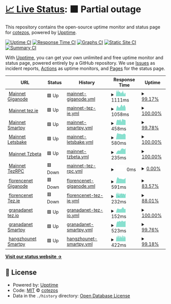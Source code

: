# [📈 Live Status](https://cotezos.github.io/teznodes): <!--live status--> **🟧 Partial outage**

This repository contains the open-source uptime monitor and status page for [cotezos](https://cotezos.github.io/teznodes), powered by [Upptime](https://github.com/upptime/upptime).

[![Uptime CI](https://github.com/cotezos/teznodes/workflows/Uptime%20CI/badge.svg)](https://github.com/cotezos/teznodes/actions?query=workflow%3A%22Uptime+CI%22)
[![Response Time CI](https://github.com/cotezos/teznodes/workflows/Response%20Time%20CI/badge.svg)](https://github.com/cotezos/teznodes/actions?query=workflow%3A%22Response+Time+CI%22)
[![Graphs CI](https://github.com/cotezos/teznodes/workflows/Graphs%20CI/badge.svg)](https://github.com/cotezos/teznodes/actions?query=workflow%3A%22Graphs+CI%22)
[![Static Site CI](https://github.com/cotezos/teznodes/workflows/Static%20Site%20CI/badge.svg)](https://github.com/cotezos/teznodes/actions?query=workflow%3A%22Static+Site+CI%22)
[![Summary CI](https://github.com/cotezos/teznodes/workflows/Summary%20CI/badge.svg)](https://github.com/cotezos/teznodes/actions?query=workflow%3A%22Summary+CI%22)

With [Upptime](https://upptime.js.org), you can get your own unlimited and free uptime monitor and status page, powered entirely by a GitHub repository. We use [Issues](https://github.com/cotezos/teznodes/issues) as incident reports, [Actions](https://github.com/cotezos/teznodes/actions) as uptime monitors, and [Pages](https://cotezos.github.io/teznodes) for the status page.

<!--start: status pages-->
<!-- This summary is generated by Upptime (https://github.com/upptime/upptime) -->
<!-- Do not edit this manually, your changes will be overwritten -->
<!-- prettier-ignore -->
| URL | Status | History | Response Time | Uptime |
| --- | ------ | ------- | ------------- | ------ |
| <img alt="" src="https://favicons.githubusercontent.com/mainnet-tezos.giganode.io" height="13"> [Mainnet Giganode](https://mainnet-tezos.giganode.io/chains/main/blocks/head) | 🟩 Up | [mainnet-giganode.yml](https://github.com/cotezos/teznodes/commits/HEAD/history/mainnet-giganode.yml) | <details><summary><img alt="Response time graph" src="./graphs/mainnet-giganode/response-time-week.png" height="20"> 1111ms</summary><br><a href="https://cotezos.github.io/teznodes/history/mainnet-giganode"><img alt="Response time 1253" src="https://img.shields.io/endpoint?url=https%3A%2F%2Fraw.githubusercontent.com%2Fcotezos%2Fteznodes%2FHEAD%2Fapi%2Fmainnet-giganode%2Fresponse-time.json"></a><br><a href="https://cotezos.github.io/teznodes/history/mainnet-giganode"><img alt="24-hour response time 949" src="https://img.shields.io/endpoint?url=https%3A%2F%2Fraw.githubusercontent.com%2Fcotezos%2Fteznodes%2FHEAD%2Fapi%2Fmainnet-giganode%2Fresponse-time-day.json"></a><br><a href="https://cotezos.github.io/teznodes/history/mainnet-giganode"><img alt="7-day response time 1111" src="https://img.shields.io/endpoint?url=https%3A%2F%2Fraw.githubusercontent.com%2Fcotezos%2Fteznodes%2FHEAD%2Fapi%2Fmainnet-giganode%2Fresponse-time-week.json"></a><br><a href="https://cotezos.github.io/teznodes/history/mainnet-giganode"><img alt="30-day response time 1196" src="https://img.shields.io/endpoint?url=https%3A%2F%2Fraw.githubusercontent.com%2Fcotezos%2Fteznodes%2FHEAD%2Fapi%2Fmainnet-giganode%2Fresponse-time-month.json"></a><br><a href="https://cotezos.github.io/teznodes/history/mainnet-giganode"><img alt="1-year response time 1253" src="https://img.shields.io/endpoint?url=https%3A%2F%2Fraw.githubusercontent.com%2Fcotezos%2Fteznodes%2FHEAD%2Fapi%2Fmainnet-giganode%2Fresponse-time-year.json"></a></details> | <details><summary><a href="https://cotezos.github.io/teznodes/history/mainnet-giganode">99.17%</a></summary><a href="https://cotezos.github.io/teznodes/history/mainnet-giganode"><img alt="All-time uptime 99.86%" src="https://img.shields.io/endpoint?url=https%3A%2F%2Fraw.githubusercontent.com%2Fcotezos%2Fteznodes%2FHEAD%2Fapi%2Fmainnet-giganode%2Fuptime.json"></a><br><a href="https://cotezos.github.io/teznodes/history/mainnet-giganode"><img alt="24-hour uptime 100.00%" src="https://img.shields.io/endpoint?url=https%3A%2F%2Fraw.githubusercontent.com%2Fcotezos%2Fteznodes%2FHEAD%2Fapi%2Fmainnet-giganode%2Fuptime-day.json"></a><br><a href="https://cotezos.github.io/teznodes/history/mainnet-giganode"><img alt="7-day uptime 99.17%" src="https://img.shields.io/endpoint?url=https%3A%2F%2Fraw.githubusercontent.com%2Fcotezos%2Fteznodes%2FHEAD%2Fapi%2Fmainnet-giganode%2Fuptime-week.json"></a><br><a href="https://cotezos.github.io/teznodes/history/mainnet-giganode"><img alt="30-day uptime 99.81%" src="https://img.shields.io/endpoint?url=https%3A%2F%2Fraw.githubusercontent.com%2Fcotezos%2Fteznodes%2FHEAD%2Fapi%2Fmainnet-giganode%2Fuptime-month.json"></a><br><a href="https://cotezos.github.io/teznodes/history/mainnet-giganode"><img alt="1-year uptime 99.86%" src="https://img.shields.io/endpoint?url=https%3A%2F%2Fraw.githubusercontent.com%2Fcotezos%2Fteznodes%2FHEAD%2Fapi%2Fmainnet-giganode%2Fuptime-year.json"></a></details>
| <img alt="" src="https://favicons.githubusercontent.com/api.tez.ie" height="13"> [Mainnet tez.ie](https://api.tez.ie/rpc/mainnet/chains/main/blocks/head) | 🟩 Up | [mainnet-tez-ie.yml](https://github.com/cotezos/teznodes/commits/HEAD/history/mainnet-tez-ie.yml) | <details><summary><img alt="Response time graph" src="./graphs/mainnet-tez-ie/response-time-week.png" height="20"> 1058ms</summary><br><a href="https://cotezos.github.io/teznodes/history/mainnet-tez-ie"><img alt="Response time 1588" src="https://img.shields.io/endpoint?url=https%3A%2F%2Fraw.githubusercontent.com%2Fcotezos%2Fteznodes%2FHEAD%2Fapi%2Fmainnet-tez-ie%2Fresponse-time.json"></a><br><a href="https://cotezos.github.io/teznodes/history/mainnet-tez-ie"><img alt="24-hour response time 738" src="https://img.shields.io/endpoint?url=https%3A%2F%2Fraw.githubusercontent.com%2Fcotezos%2Fteznodes%2FHEAD%2Fapi%2Fmainnet-tez-ie%2Fresponse-time-day.json"></a><br><a href="https://cotezos.github.io/teznodes/history/mainnet-tez-ie"><img alt="7-day response time 1058" src="https://img.shields.io/endpoint?url=https%3A%2F%2Fraw.githubusercontent.com%2Fcotezos%2Fteznodes%2FHEAD%2Fapi%2Fmainnet-tez-ie%2Fresponse-time-week.json"></a><br><a href="https://cotezos.github.io/teznodes/history/mainnet-tez-ie"><img alt="30-day response time 1768" src="https://img.shields.io/endpoint?url=https%3A%2F%2Fraw.githubusercontent.com%2Fcotezos%2Fteznodes%2FHEAD%2Fapi%2Fmainnet-tez-ie%2Fresponse-time-month.json"></a><br><a href="https://cotezos.github.io/teznodes/history/mainnet-tez-ie"><img alt="1-year response time 1588" src="https://img.shields.io/endpoint?url=https%3A%2F%2Fraw.githubusercontent.com%2Fcotezos%2Fteznodes%2FHEAD%2Fapi%2Fmainnet-tez-ie%2Fresponse-time-year.json"></a></details> | <details><summary><a href="https://cotezos.github.io/teznodes/history/mainnet-tez-ie">100.00%</a></summary><a href="https://cotezos.github.io/teznodes/history/mainnet-tez-ie"><img alt="All-time uptime 98.80%" src="https://img.shields.io/endpoint?url=https%3A%2F%2Fraw.githubusercontent.com%2Fcotezos%2Fteznodes%2FHEAD%2Fapi%2Fmainnet-tez-ie%2Fuptime.json"></a><br><a href="https://cotezos.github.io/teznodes/history/mainnet-tez-ie"><img alt="24-hour uptime 100.00%" src="https://img.shields.io/endpoint?url=https%3A%2F%2Fraw.githubusercontent.com%2Fcotezos%2Fteznodes%2FHEAD%2Fapi%2Fmainnet-tez-ie%2Fuptime-day.json"></a><br><a href="https://cotezos.github.io/teznodes/history/mainnet-tez-ie"><img alt="7-day uptime 100.00%" src="https://img.shields.io/endpoint?url=https%3A%2F%2Fraw.githubusercontent.com%2Fcotezos%2Fteznodes%2FHEAD%2Fapi%2Fmainnet-tez-ie%2Fuptime-week.json"></a><br><a href="https://cotezos.github.io/teznodes/history/mainnet-tez-ie"><img alt="30-day uptime 98.52%" src="https://img.shields.io/endpoint?url=https%3A%2F%2Fraw.githubusercontent.com%2Fcotezos%2Fteznodes%2FHEAD%2Fapi%2Fmainnet-tez-ie%2Fuptime-month.json"></a><br><a href="https://cotezos.github.io/teznodes/history/mainnet-tez-ie"><img alt="1-year uptime 98.80%" src="https://img.shields.io/endpoint?url=https%3A%2F%2Fraw.githubusercontent.com%2Fcotezos%2Fteznodes%2FHEAD%2Fapi%2Fmainnet-tez-ie%2Fuptime-year.json"></a></details>
| <img alt="" src="https://favicons.githubusercontent.com/mainnet.smartpy.io" height="13"> [Mainnet Smartpy](https://mainnet.smartpy.io/chains/main/blocks/head/header) | 🟩 Up | [mainnet-smartpy.yml](https://github.com/cotezos/teznodes/commits/HEAD/history/mainnet-smartpy.yml) | <details><summary><img alt="Response time graph" src="./graphs/mainnet-smartpy/response-time-week.png" height="20"> 458ms</summary><br><a href="https://cotezos.github.io/teznodes/history/mainnet-smartpy"><img alt="Response time 676" src="https://img.shields.io/endpoint?url=https%3A%2F%2Fraw.githubusercontent.com%2Fcotezos%2Fteznodes%2FHEAD%2Fapi%2Fmainnet-smartpy%2Fresponse-time.json"></a><br><a href="https://cotezos.github.io/teznodes/history/mainnet-smartpy"><img alt="24-hour response time 458" src="https://img.shields.io/endpoint?url=https%3A%2F%2Fraw.githubusercontent.com%2Fcotezos%2Fteznodes%2FHEAD%2Fapi%2Fmainnet-smartpy%2Fresponse-time-day.json"></a><br><a href="https://cotezos.github.io/teznodes/history/mainnet-smartpy"><img alt="7-day response time 458" src="https://img.shields.io/endpoint?url=https%3A%2F%2Fraw.githubusercontent.com%2Fcotezos%2Fteznodes%2FHEAD%2Fapi%2Fmainnet-smartpy%2Fresponse-time-week.json"></a><br><a href="https://cotezos.github.io/teznodes/history/mainnet-smartpy"><img alt="30-day response time 551" src="https://img.shields.io/endpoint?url=https%3A%2F%2Fraw.githubusercontent.com%2Fcotezos%2Fteznodes%2FHEAD%2Fapi%2Fmainnet-smartpy%2Fresponse-time-month.json"></a><br><a href="https://cotezos.github.io/teznodes/history/mainnet-smartpy"><img alt="1-year response time 676" src="https://img.shields.io/endpoint?url=https%3A%2F%2Fraw.githubusercontent.com%2Fcotezos%2Fteznodes%2FHEAD%2Fapi%2Fmainnet-smartpy%2Fresponse-time-year.json"></a></details> | <details><summary><a href="https://cotezos.github.io/teznodes/history/mainnet-smartpy">99.78%</a></summary><a href="https://cotezos.github.io/teznodes/history/mainnet-smartpy"><img alt="All-time uptime 99.70%" src="https://img.shields.io/endpoint?url=https%3A%2F%2Fraw.githubusercontent.com%2Fcotezos%2Fteznodes%2FHEAD%2Fapi%2Fmainnet-smartpy%2Fuptime.json"></a><br><a href="https://cotezos.github.io/teznodes/history/mainnet-smartpy"><img alt="24-hour uptime 98.99%" src="https://img.shields.io/endpoint?url=https%3A%2F%2Fraw.githubusercontent.com%2Fcotezos%2Fteznodes%2FHEAD%2Fapi%2Fmainnet-smartpy%2Fuptime-day.json"></a><br><a href="https://cotezos.github.io/teznodes/history/mainnet-smartpy"><img alt="7-day uptime 99.78%" src="https://img.shields.io/endpoint?url=https%3A%2F%2Fraw.githubusercontent.com%2Fcotezos%2Fteznodes%2FHEAD%2Fapi%2Fmainnet-smartpy%2Fuptime-week.json"></a><br><a href="https://cotezos.github.io/teznodes/history/mainnet-smartpy"><img alt="30-day uptime 99.93%" src="https://img.shields.io/endpoint?url=https%3A%2F%2Fraw.githubusercontent.com%2Fcotezos%2Fteznodes%2FHEAD%2Fapi%2Fmainnet-smartpy%2Fuptime-month.json"></a><br><a href="https://cotezos.github.io/teznodes/history/mainnet-smartpy"><img alt="1-year uptime 99.70%" src="https://img.shields.io/endpoint?url=https%3A%2F%2Fraw.githubusercontent.com%2Fcotezos%2Fteznodes%2FHEAD%2Fapi%2Fmainnet-smartpy%2Fuptime-year.json"></a></details>
| <img alt="" src="https://favicons.githubusercontent.com/teznode.letzbake.com" height="13"> [Mainnet Letsbake](https://teznode.letzbake.com/chains/main/blocks/head/header) | 🟩 Up | [mainnet-letsbake.yml](https://github.com/cotezos/teznodes/commits/HEAD/history/mainnet-letsbake.yml) | <details><summary><img alt="Response time graph" src="./graphs/mainnet-letsbake/response-time-week.png" height="20"> 580ms</summary><br><a href="https://cotezos.github.io/teznodes/history/mainnet-letsbake"><img alt="Response time 1367" src="https://img.shields.io/endpoint?url=https%3A%2F%2Fraw.githubusercontent.com%2Fcotezos%2Fteznodes%2FHEAD%2Fapi%2Fmainnet-letsbake%2Fresponse-time.json"></a><br><a href="https://cotezos.github.io/teznodes/history/mainnet-letsbake"><img alt="24-hour response time 506" src="https://img.shields.io/endpoint?url=https%3A%2F%2Fraw.githubusercontent.com%2Fcotezos%2Fteznodes%2FHEAD%2Fapi%2Fmainnet-letsbake%2Fresponse-time-day.json"></a><br><a href="https://cotezos.github.io/teznodes/history/mainnet-letsbake"><img alt="7-day response time 580" src="https://img.shields.io/endpoint?url=https%3A%2F%2Fraw.githubusercontent.com%2Fcotezos%2Fteznodes%2FHEAD%2Fapi%2Fmainnet-letsbake%2Fresponse-time-week.json"></a><br><a href="https://cotezos.github.io/teznodes/history/mainnet-letsbake"><img alt="30-day response time 909" src="https://img.shields.io/endpoint?url=https%3A%2F%2Fraw.githubusercontent.com%2Fcotezos%2Fteznodes%2FHEAD%2Fapi%2Fmainnet-letsbake%2Fresponse-time-month.json"></a><br><a href="https://cotezos.github.io/teznodes/history/mainnet-letsbake"><img alt="1-year response time 1367" src="https://img.shields.io/endpoint?url=https%3A%2F%2Fraw.githubusercontent.com%2Fcotezos%2Fteznodes%2FHEAD%2Fapi%2Fmainnet-letsbake%2Fresponse-time-year.json"></a></details> | <details><summary><a href="https://cotezos.github.io/teznodes/history/mainnet-letsbake">100.00%</a></summary><a href="https://cotezos.github.io/teznodes/history/mainnet-letsbake"><img alt="All-time uptime 99.90%" src="https://img.shields.io/endpoint?url=https%3A%2F%2Fraw.githubusercontent.com%2Fcotezos%2Fteznodes%2FHEAD%2Fapi%2Fmainnet-letsbake%2Fuptime.json"></a><br><a href="https://cotezos.github.io/teznodes/history/mainnet-letsbake"><img alt="24-hour uptime 100.00%" src="https://img.shields.io/endpoint?url=https%3A%2F%2Fraw.githubusercontent.com%2Fcotezos%2Fteznodes%2FHEAD%2Fapi%2Fmainnet-letsbake%2Fuptime-day.json"></a><br><a href="https://cotezos.github.io/teznodes/history/mainnet-letsbake"><img alt="7-day uptime 100.00%" src="https://img.shields.io/endpoint?url=https%3A%2F%2Fraw.githubusercontent.com%2Fcotezos%2Fteznodes%2FHEAD%2Fapi%2Fmainnet-letsbake%2Fuptime-week.json"></a><br><a href="https://cotezos.github.io/teznodes/history/mainnet-letsbake"><img alt="30-day uptime 99.96%" src="https://img.shields.io/endpoint?url=https%3A%2F%2Fraw.githubusercontent.com%2Fcotezos%2Fteznodes%2FHEAD%2Fapi%2Fmainnet-letsbake%2Fuptime-month.json"></a><br><a href="https://cotezos.github.io/teznodes/history/mainnet-letsbake"><img alt="1-year uptime 99.90%" src="https://img.shields.io/endpoint?url=https%3A%2F%2Fraw.githubusercontent.com%2Fcotezos%2Fteznodes%2FHEAD%2Fapi%2Fmainnet-letsbake%2Fuptime-year.json"></a></details>
| <img alt="" src="https://favicons.githubusercontent.com/rpc.tzbeta.net" height="13"> [Mainnet Tzbeta](https://rpc.tzbeta.net/chains/main/blocks/head/header) | 🟩 Up | [mainnet-tzbeta.yml](https://github.com/cotezos/teznodes/commits/HEAD/history/mainnet-tzbeta.yml) | <details><summary><img alt="Response time graph" src="./graphs/mainnet-tzbeta/response-time-week.png" height="20"> 235ms</summary><br><a href="https://cotezos.github.io/teznodes/history/mainnet-tzbeta"><img alt="Response time 715" src="https://img.shields.io/endpoint?url=https%3A%2F%2Fraw.githubusercontent.com%2Fcotezos%2Fteznodes%2FHEAD%2Fapi%2Fmainnet-tzbeta%2Fresponse-time.json"></a><br><a href="https://cotezos.github.io/teznodes/history/mainnet-tzbeta"><img alt="24-hour response time 301" src="https://img.shields.io/endpoint?url=https%3A%2F%2Fraw.githubusercontent.com%2Fcotezos%2Fteznodes%2FHEAD%2Fapi%2Fmainnet-tzbeta%2Fresponse-time-day.json"></a><br><a href="https://cotezos.github.io/teznodes/history/mainnet-tzbeta"><img alt="7-day response time 235" src="https://img.shields.io/endpoint?url=https%3A%2F%2Fraw.githubusercontent.com%2Fcotezos%2Fteznodes%2FHEAD%2Fapi%2Fmainnet-tzbeta%2Fresponse-time-week.json"></a><br><a href="https://cotezos.github.io/teznodes/history/mainnet-tzbeta"><img alt="30-day response time 735" src="https://img.shields.io/endpoint?url=https%3A%2F%2Fraw.githubusercontent.com%2Fcotezos%2Fteznodes%2FHEAD%2Fapi%2Fmainnet-tzbeta%2Fresponse-time-month.json"></a><br><a href="https://cotezos.github.io/teznodes/history/mainnet-tzbeta"><img alt="1-year response time 715" src="https://img.shields.io/endpoint?url=https%3A%2F%2Fraw.githubusercontent.com%2Fcotezos%2Fteznodes%2FHEAD%2Fapi%2Fmainnet-tzbeta%2Fresponse-time-year.json"></a></details> | <details><summary><a href="https://cotezos.github.io/teznodes/history/mainnet-tzbeta">100.00%</a></summary><a href="https://cotezos.github.io/teznodes/history/mainnet-tzbeta"><img alt="All-time uptime 100.00%" src="https://img.shields.io/endpoint?url=https%3A%2F%2Fraw.githubusercontent.com%2Fcotezos%2Fteznodes%2FHEAD%2Fapi%2Fmainnet-tzbeta%2Fuptime.json"></a><br><a href="https://cotezos.github.io/teznodes/history/mainnet-tzbeta"><img alt="24-hour uptime 100.00%" src="https://img.shields.io/endpoint?url=https%3A%2F%2Fraw.githubusercontent.com%2Fcotezos%2Fteznodes%2FHEAD%2Fapi%2Fmainnet-tzbeta%2Fuptime-day.json"></a><br><a href="https://cotezos.github.io/teznodes/history/mainnet-tzbeta"><img alt="7-day uptime 100.00%" src="https://img.shields.io/endpoint?url=https%3A%2F%2Fraw.githubusercontent.com%2Fcotezos%2Fteznodes%2FHEAD%2Fapi%2Fmainnet-tzbeta%2Fuptime-week.json"></a><br><a href="https://cotezos.github.io/teznodes/history/mainnet-tzbeta"><img alt="30-day uptime 100.00%" src="https://img.shields.io/endpoint?url=https%3A%2F%2Fraw.githubusercontent.com%2Fcotezos%2Fteznodes%2FHEAD%2Fapi%2Fmainnet-tzbeta%2Fuptime-month.json"></a><br><a href="https://cotezos.github.io/teznodes/history/mainnet-tzbeta"><img alt="1-year uptime 100.00%" src="https://img.shields.io/endpoint?url=https%3A%2F%2Fraw.githubusercontent.com%2Fcotezos%2Fteznodes%2FHEAD%2Fapi%2Fmainnet-tzbeta%2Fuptime-year.json"></a></details>
| <img alt="" src="https://favicons.githubusercontent.com/mainnet.tezrpc.me" height="13"> [Mainnet TezRPC](https://mainnet.tezrpc.me/chains/main/blocks/head/header) | 🟥 Down | [mainnet-tez-rpc.yml](https://github.com/cotezos/teznodes/commits/HEAD/history/mainnet-tez-rpc.yml) | <details><summary><img alt="Response time graph" src="./graphs/mainnet-tez-rpc/response-time-week.png" height="20"> 0ms</summary><br><a href="https://cotezos.github.io/teznodes/history/mainnet-tez-rpc"><img alt="Response time 662" src="https://img.shields.io/endpoint?url=https%3A%2F%2Fraw.githubusercontent.com%2Fcotezos%2Fteznodes%2FHEAD%2Fapi%2Fmainnet-tez-rpc%2Fresponse-time.json"></a><br><a href="https://cotezos.github.io/teznodes/history/mainnet-tez-rpc"><img alt="24-hour response time 0" src="https://img.shields.io/endpoint?url=https%3A%2F%2Fraw.githubusercontent.com%2Fcotezos%2Fteznodes%2FHEAD%2Fapi%2Fmainnet-tez-rpc%2Fresponse-time-day.json"></a><br><a href="https://cotezos.github.io/teznodes/history/mainnet-tez-rpc"><img alt="7-day response time 0" src="https://img.shields.io/endpoint?url=https%3A%2F%2Fraw.githubusercontent.com%2Fcotezos%2Fteznodes%2FHEAD%2Fapi%2Fmainnet-tez-rpc%2Fresponse-time-week.json"></a><br><a href="https://cotezos.github.io/teznodes/history/mainnet-tez-rpc"><img alt="30-day response time 702" src="https://img.shields.io/endpoint?url=https%3A%2F%2Fraw.githubusercontent.com%2Fcotezos%2Fteznodes%2FHEAD%2Fapi%2Fmainnet-tez-rpc%2Fresponse-time-month.json"></a><br><a href="https://cotezos.github.io/teznodes/history/mainnet-tez-rpc"><img alt="1-year response time 662" src="https://img.shields.io/endpoint?url=https%3A%2F%2Fraw.githubusercontent.com%2Fcotezos%2Fteznodes%2FHEAD%2Fapi%2Fmainnet-tez-rpc%2Fresponse-time-year.json"></a></details> | <details><summary><a href="https://cotezos.github.io/teznodes/history/mainnet-tez-rpc">0.00%</a></summary><a href="https://cotezos.github.io/teznodes/history/mainnet-tez-rpc"><img alt="All-time uptime 65.10%" src="https://img.shields.io/endpoint?url=https%3A%2F%2Fraw.githubusercontent.com%2Fcotezos%2Fteznodes%2FHEAD%2Fapi%2Fmainnet-tez-rpc%2Fuptime.json"></a><br><a href="https://cotezos.github.io/teznodes/history/mainnet-tez-rpc"><img alt="24-hour uptime 0.00%" src="https://img.shields.io/endpoint?url=https%3A%2F%2Fraw.githubusercontent.com%2Fcotezos%2Fteznodes%2FHEAD%2Fapi%2Fmainnet-tez-rpc%2Fuptime-day.json"></a><br><a href="https://cotezos.github.io/teznodes/history/mainnet-tez-rpc"><img alt="7-day uptime 0.00%" src="https://img.shields.io/endpoint?url=https%3A%2F%2Fraw.githubusercontent.com%2Fcotezos%2Fteznodes%2FHEAD%2Fapi%2Fmainnet-tez-rpc%2Fuptime-week.json"></a><br><a href="https://cotezos.github.io/teznodes/history/mainnet-tez-rpc"><img alt="30-day uptime 51.89%" src="https://img.shields.io/endpoint?url=https%3A%2F%2Fraw.githubusercontent.com%2Fcotezos%2Fteznodes%2FHEAD%2Fapi%2Fmainnet-tez-rpc%2Fuptime-month.json"></a><br><a href="https://cotezos.github.io/teznodes/history/mainnet-tez-rpc"><img alt="1-year uptime 65.10%" src="https://img.shields.io/endpoint?url=https%3A%2F%2Fraw.githubusercontent.com%2Fcotezos%2Fteznodes%2FHEAD%2Fapi%2Fmainnet-tez-rpc%2Fuptime-year.json"></a></details>
| <img alt="" src="https://favicons.githubusercontent.com/florence-tezos.giganode.io" height="13"> [florencenet Giganode](https://florence-tezos.giganode.io/chains/main/blocks/head/header) | 🟥 Down | [florencenet-giganode.yml](https://github.com/cotezos/teznodes/commits/HEAD/history/florencenet-giganode.yml) | <details><summary><img alt="Response time graph" src="./graphs/florencenet-giganode/response-time-week.png" height="20"> 591ms</summary><br><a href="https://cotezos.github.io/teznodes/history/florencenet-giganode"><img alt="Response time 627" src="https://img.shields.io/endpoint?url=https%3A%2F%2Fraw.githubusercontent.com%2Fcotezos%2Fteznodes%2FHEAD%2Fapi%2Fflorencenet-giganode%2Fresponse-time.json"></a><br><a href="https://cotezos.github.io/teznodes/history/florencenet-giganode"><img alt="24-hour response time 0" src="https://img.shields.io/endpoint?url=https%3A%2F%2Fraw.githubusercontent.com%2Fcotezos%2Fteznodes%2FHEAD%2Fapi%2Fflorencenet-giganode%2Fresponse-time-day.json"></a><br><a href="https://cotezos.github.io/teznodes/history/florencenet-giganode"><img alt="7-day response time 591" src="https://img.shields.io/endpoint?url=https%3A%2F%2Fraw.githubusercontent.com%2Fcotezos%2Fteznodes%2FHEAD%2Fapi%2Fflorencenet-giganode%2Fresponse-time-week.json"></a><br><a href="https://cotezos.github.io/teznodes/history/florencenet-giganode"><img alt="30-day response time 589" src="https://img.shields.io/endpoint?url=https%3A%2F%2Fraw.githubusercontent.com%2Fcotezos%2Fteznodes%2FHEAD%2Fapi%2Fflorencenet-giganode%2Fresponse-time-month.json"></a><br><a href="https://cotezos.github.io/teznodes/history/florencenet-giganode"><img alt="1-year response time 627" src="https://img.shields.io/endpoint?url=https%3A%2F%2Fraw.githubusercontent.com%2Fcotezos%2Fteznodes%2FHEAD%2Fapi%2Fflorencenet-giganode%2Fresponse-time-year.json"></a></details> | <details><summary><a href="https://cotezos.github.io/teznodes/history/florencenet-giganode">83.57%</a></summary><a href="https://cotezos.github.io/teznodes/history/florencenet-giganode"><img alt="All-time uptime 97.26%" src="https://img.shields.io/endpoint?url=https%3A%2F%2Fraw.githubusercontent.com%2Fcotezos%2Fteznodes%2FHEAD%2Fapi%2Fflorencenet-giganode%2Fuptime.json"></a><br><a href="https://cotezos.github.io/teznodes/history/florencenet-giganode"><img alt="24-hour uptime 0.00%" src="https://img.shields.io/endpoint?url=https%3A%2F%2Fraw.githubusercontent.com%2Fcotezos%2Fteznodes%2FHEAD%2Fapi%2Fflorencenet-giganode%2Fuptime-day.json"></a><br><a href="https://cotezos.github.io/teznodes/history/florencenet-giganode"><img alt="7-day uptime 83.57%" src="https://img.shields.io/endpoint?url=https%3A%2F%2Fraw.githubusercontent.com%2Fcotezos%2Fteznodes%2FHEAD%2Fapi%2Fflorencenet-giganode%2Fuptime-week.json"></a><br><a href="https://cotezos.github.io/teznodes/history/florencenet-giganode"><img alt="30-day uptime 96.22%" src="https://img.shields.io/endpoint?url=https%3A%2F%2Fraw.githubusercontent.com%2Fcotezos%2Fteznodes%2FHEAD%2Fapi%2Fflorencenet-giganode%2Fuptime-month.json"></a><br><a href="https://cotezos.github.io/teznodes/history/florencenet-giganode"><img alt="1-year uptime 97.26%" src="https://img.shields.io/endpoint?url=https%3A%2F%2Fraw.githubusercontent.com%2Fcotezos%2Fteznodes%2FHEAD%2Fapi%2Fflorencenet-giganode%2Fuptime-year.json"></a></details>
| <img alt="" src="https://favicons.githubusercontent.com/api.tez.ie" height="13"> [florencenet Tez.ie](https://api.tez.ie/rpc/florencenet/chains/main/blocks/head/header) | 🟥 Down | [florencenet-tez-ie.yml](https://github.com/cotezos/teznodes/commits/HEAD/history/florencenet-tez-ie.yml) | <details><summary><img alt="Response time graph" src="./graphs/florencenet-tez-ie/response-time-week.png" height="20"> 232ms</summary><br><a href="https://cotezos.github.io/teznodes/history/florencenet-tez-ie"><img alt="Response time 280" src="https://img.shields.io/endpoint?url=https%3A%2F%2Fraw.githubusercontent.com%2Fcotezos%2Fteznodes%2FHEAD%2Fapi%2Fflorencenet-tez-ie%2Fresponse-time.json"></a><br><a href="https://cotezos.github.io/teznodes/history/florencenet-tez-ie"><img alt="24-hour response time 241" src="https://img.shields.io/endpoint?url=https%3A%2F%2Fraw.githubusercontent.com%2Fcotezos%2Fteznodes%2FHEAD%2Fapi%2Fflorencenet-tez-ie%2Fresponse-time-day.json"></a><br><a href="https://cotezos.github.io/teznodes/history/florencenet-tez-ie"><img alt="7-day response time 232" src="https://img.shields.io/endpoint?url=https%3A%2F%2Fraw.githubusercontent.com%2Fcotezos%2Fteznodes%2FHEAD%2Fapi%2Fflorencenet-tez-ie%2Fresponse-time-week.json"></a><br><a href="https://cotezos.github.io/teznodes/history/florencenet-tez-ie"><img alt="30-day response time 265" src="https://img.shields.io/endpoint?url=https%3A%2F%2Fraw.githubusercontent.com%2Fcotezos%2Fteznodes%2FHEAD%2Fapi%2Fflorencenet-tez-ie%2Fresponse-time-month.json"></a><br><a href="https://cotezos.github.io/teznodes/history/florencenet-tez-ie"><img alt="1-year response time 280" src="https://img.shields.io/endpoint?url=https%3A%2F%2Fraw.githubusercontent.com%2Fcotezos%2Fteznodes%2FHEAD%2Fapi%2Fflorencenet-tez-ie%2Fresponse-time-year.json"></a></details> | <details><summary><a href="https://cotezos.github.io/teznodes/history/florencenet-tez-ie">88.01%</a></summary><a href="https://cotezos.github.io/teznodes/history/florencenet-tez-ie"><img alt="All-time uptime 95.92%" src="https://img.shields.io/endpoint?url=https%3A%2F%2Fraw.githubusercontent.com%2Fcotezos%2Fteznodes%2FHEAD%2Fapi%2Fflorencenet-tez-ie%2Fuptime.json"></a><br><a href="https://cotezos.github.io/teznodes/history/florencenet-tez-ie"><img alt="24-hour uptime 94.52%" src="https://img.shields.io/endpoint?url=https%3A%2F%2Fraw.githubusercontent.com%2Fcotezos%2Fteznodes%2FHEAD%2Fapi%2Fflorencenet-tez-ie%2Fuptime-day.json"></a><br><a href="https://cotezos.github.io/teznodes/history/florencenet-tez-ie"><img alt="7-day uptime 88.01%" src="https://img.shields.io/endpoint?url=https%3A%2F%2Fraw.githubusercontent.com%2Fcotezos%2Fteznodes%2FHEAD%2Fapi%2Fflorencenet-tez-ie%2Fuptime-week.json"></a><br><a href="https://cotezos.github.io/teznodes/history/florencenet-tez-ie"><img alt="30-day uptime 94.37%" src="https://img.shields.io/endpoint?url=https%3A%2F%2Fraw.githubusercontent.com%2Fcotezos%2Fteznodes%2FHEAD%2Fapi%2Fflorencenet-tez-ie%2Fuptime-month.json"></a><br><a href="https://cotezos.github.io/teznodes/history/florencenet-tez-ie"><img alt="1-year uptime 95.92%" src="https://img.shields.io/endpoint?url=https%3A%2F%2Fraw.githubusercontent.com%2Fcotezos%2Fteznodes%2FHEAD%2Fapi%2Fflorencenet-tez-ie%2Fuptime-year.json"></a></details>
| <img alt="" src="https://favicons.githubusercontent.com/api.tez.ie" height="13"> [granadanet tez.io](https://api.tez.ie/rpc/granadanet/chains/main/blocks/head/header) | 🟩 Up | [granadanet-tez-io.yml](https://github.com/cotezos/teznodes/commits/HEAD/history/granadanet-tez-io.yml) | <details><summary><img alt="Response time graph" src="./graphs/granadanet-tez-io/response-time-week.png" height="20"> 152ms</summary><br><a href="https://cotezos.github.io/teznodes/history/granadanet-tez-io"><img alt="Response time 153" src="https://img.shields.io/endpoint?url=https%3A%2F%2Fraw.githubusercontent.com%2Fcotezos%2Fteznodes%2FHEAD%2Fapi%2Fgranadanet-tez-io%2Fresponse-time.json"></a><br><a href="https://cotezos.github.io/teznodes/history/granadanet-tez-io"><img alt="24-hour response time 142" src="https://img.shields.io/endpoint?url=https%3A%2F%2Fraw.githubusercontent.com%2Fcotezos%2Fteznodes%2FHEAD%2Fapi%2Fgranadanet-tez-io%2Fresponse-time-day.json"></a><br><a href="https://cotezos.github.io/teznodes/history/granadanet-tez-io"><img alt="7-day response time 152" src="https://img.shields.io/endpoint?url=https%3A%2F%2Fraw.githubusercontent.com%2Fcotezos%2Fteznodes%2FHEAD%2Fapi%2Fgranadanet-tez-io%2Fresponse-time-week.json"></a><br><a href="https://cotezos.github.io/teznodes/history/granadanet-tez-io"><img alt="30-day response time 171" src="https://img.shields.io/endpoint?url=https%3A%2F%2Fraw.githubusercontent.com%2Fcotezos%2Fteznodes%2FHEAD%2Fapi%2Fgranadanet-tez-io%2Fresponse-time-month.json"></a><br><a href="https://cotezos.github.io/teznodes/history/granadanet-tez-io"><img alt="1-year response time 153" src="https://img.shields.io/endpoint?url=https%3A%2F%2Fraw.githubusercontent.com%2Fcotezos%2Fteznodes%2FHEAD%2Fapi%2Fgranadanet-tez-io%2Fresponse-time-year.json"></a></details> | <details><summary><a href="https://cotezos.github.io/teznodes/history/granadanet-tez-io">100.00%</a></summary><a href="https://cotezos.github.io/teznodes/history/granadanet-tez-io"><img alt="All-time uptime 98.48%" src="https://img.shields.io/endpoint?url=https%3A%2F%2Fraw.githubusercontent.com%2Fcotezos%2Fteznodes%2FHEAD%2Fapi%2Fgranadanet-tez-io%2Fuptime.json"></a><br><a href="https://cotezos.github.io/teznodes/history/granadanet-tez-io"><img alt="24-hour uptime 100.00%" src="https://img.shields.io/endpoint?url=https%3A%2F%2Fraw.githubusercontent.com%2Fcotezos%2Fteznodes%2FHEAD%2Fapi%2Fgranadanet-tez-io%2Fuptime-day.json"></a><br><a href="https://cotezos.github.io/teznodes/history/granadanet-tez-io"><img alt="7-day uptime 100.00%" src="https://img.shields.io/endpoint?url=https%3A%2F%2Fraw.githubusercontent.com%2Fcotezos%2Fteznodes%2FHEAD%2Fapi%2Fgranadanet-tez-io%2Fuptime-week.json"></a><br><a href="https://cotezos.github.io/teznodes/history/granadanet-tez-io"><img alt="30-day uptime 99.76%" src="https://img.shields.io/endpoint?url=https%3A%2F%2Fraw.githubusercontent.com%2Fcotezos%2Fteznodes%2FHEAD%2Fapi%2Fgranadanet-tez-io%2Fuptime-month.json"></a><br><a href="https://cotezos.github.io/teznodes/history/granadanet-tez-io"><img alt="1-year uptime 98.48%" src="https://img.shields.io/endpoint?url=https%3A%2F%2Fraw.githubusercontent.com%2Fcotezos%2Fteznodes%2FHEAD%2Fapi%2Fgranadanet-tez-io%2Fuptime-year.json"></a></details>
| <img alt="" src="https://favicons.githubusercontent.com/granadanet.smartpy.io" height="13"> [granadanet Smartpy](https://granadanet.smartpy.io/chains/main/blocks/head/header) | 🟩 Up | [granadanet-smartpy.yml](https://github.com/cotezos/teznodes/commits/HEAD/history/granadanet-smartpy.yml) | <details><summary><img alt="Response time graph" src="./graphs/granadanet-smartpy/response-time-week.png" height="20"> 523ms</summary><br><a href="https://cotezos.github.io/teznodes/history/granadanet-smartpy"><img alt="Response time 541" src="https://img.shields.io/endpoint?url=https%3A%2F%2Fraw.githubusercontent.com%2Fcotezos%2Fteznodes%2FHEAD%2Fapi%2Fgranadanet-smartpy%2Fresponse-time.json"></a><br><a href="https://cotezos.github.io/teznodes/history/granadanet-smartpy"><img alt="24-hour response time 568" src="https://img.shields.io/endpoint?url=https%3A%2F%2Fraw.githubusercontent.com%2Fcotezos%2Fteznodes%2FHEAD%2Fapi%2Fgranadanet-smartpy%2Fresponse-time-day.json"></a><br><a href="https://cotezos.github.io/teznodes/history/granadanet-smartpy"><img alt="7-day response time 523" src="https://img.shields.io/endpoint?url=https%3A%2F%2Fraw.githubusercontent.com%2Fcotezos%2Fteznodes%2FHEAD%2Fapi%2Fgranadanet-smartpy%2Fresponse-time-week.json"></a><br><a href="https://cotezos.github.io/teznodes/history/granadanet-smartpy"><img alt="30-day response time 517" src="https://img.shields.io/endpoint?url=https%3A%2F%2Fraw.githubusercontent.com%2Fcotezos%2Fteznodes%2FHEAD%2Fapi%2Fgranadanet-smartpy%2Fresponse-time-month.json"></a><br><a href="https://cotezos.github.io/teznodes/history/granadanet-smartpy"><img alt="1-year response time 541" src="https://img.shields.io/endpoint?url=https%3A%2F%2Fraw.githubusercontent.com%2Fcotezos%2Fteznodes%2FHEAD%2Fapi%2Fgranadanet-smartpy%2Fresponse-time-year.json"></a></details> | <details><summary><a href="https://cotezos.github.io/teznodes/history/granadanet-smartpy">99.76%</a></summary><a href="https://cotezos.github.io/teznodes/history/granadanet-smartpy"><img alt="All-time uptime 99.92%" src="https://img.shields.io/endpoint?url=https%3A%2F%2Fraw.githubusercontent.com%2Fcotezos%2Fteznodes%2FHEAD%2Fapi%2Fgranadanet-smartpy%2Fuptime.json"></a><br><a href="https://cotezos.github.io/teznodes/history/granadanet-smartpy"><img alt="24-hour uptime 100.00%" src="https://img.shields.io/endpoint?url=https%3A%2F%2Fraw.githubusercontent.com%2Fcotezos%2Fteznodes%2FHEAD%2Fapi%2Fgranadanet-smartpy%2Fuptime-day.json"></a><br><a href="https://cotezos.github.io/teznodes/history/granadanet-smartpy"><img alt="7-day uptime 99.76%" src="https://img.shields.io/endpoint?url=https%3A%2F%2Fraw.githubusercontent.com%2Fcotezos%2Fteznodes%2FHEAD%2Fapi%2Fgranadanet-smartpy%2Fuptime-week.json"></a><br><a href="https://cotezos.github.io/teznodes/history/granadanet-smartpy"><img alt="30-day uptime 99.94%" src="https://img.shields.io/endpoint?url=https%3A%2F%2Fraw.githubusercontent.com%2Fcotezos%2Fteznodes%2FHEAD%2Fapi%2Fgranadanet-smartpy%2Fuptime-month.json"></a><br><a href="https://cotezos.github.io/teznodes/history/granadanet-smartpy"><img alt="1-year uptime 99.92%" src="https://img.shields.io/endpoint?url=https%3A%2F%2Fraw.githubusercontent.com%2Fcotezos%2Fteznodes%2FHEAD%2Fapi%2Fgranadanet-smartpy%2Fuptime-year.json"></a></details>
| <img alt="" src="https://favicons.githubusercontent.com/hangzhounet.smartpy.io" height="13"> [hangzhounet Smartpy](https://hangzhounet.smartpy.io/chains/main/blocks/head/header) | 🟩 Up | [hangzhounet-smartpy.yml](https://github.com/cotezos/teznodes/commits/HEAD/history/hangzhounet-smartpy.yml) | <details><summary><img alt="Response time graph" src="./graphs/hangzhounet-smartpy/response-time-week.png" height="20"> 422ms</summary><br><a href="https://cotezos.github.io/teznodes/history/hangzhounet-smartpy"><img alt="Response time 744" src="https://img.shields.io/endpoint?url=https%3A%2F%2Fraw.githubusercontent.com%2Fcotezos%2Fteznodes%2FHEAD%2Fapi%2Fhangzhounet-smartpy%2Fresponse-time.json"></a><br><a href="https://cotezos.github.io/teznodes/history/hangzhounet-smartpy"><img alt="24-hour response time 424" src="https://img.shields.io/endpoint?url=https%3A%2F%2Fraw.githubusercontent.com%2Fcotezos%2Fteznodes%2FHEAD%2Fapi%2Fhangzhounet-smartpy%2Fresponse-time-day.json"></a><br><a href="https://cotezos.github.io/teznodes/history/hangzhounet-smartpy"><img alt="7-day response time 422" src="https://img.shields.io/endpoint?url=https%3A%2F%2Fraw.githubusercontent.com%2Fcotezos%2Fteznodes%2FHEAD%2Fapi%2Fhangzhounet-smartpy%2Fresponse-time-week.json"></a><br><a href="https://cotezos.github.io/teznodes/history/hangzhounet-smartpy"><img alt="30-day response time 744" src="https://img.shields.io/endpoint?url=https%3A%2F%2Fraw.githubusercontent.com%2Fcotezos%2Fteznodes%2FHEAD%2Fapi%2Fhangzhounet-smartpy%2Fresponse-time-month.json"></a><br><a href="https://cotezos.github.io/teznodes/history/hangzhounet-smartpy"><img alt="1-year response time 744" src="https://img.shields.io/endpoint?url=https%3A%2F%2Fraw.githubusercontent.com%2Fcotezos%2Fteznodes%2FHEAD%2Fapi%2Fhangzhounet-smartpy%2Fresponse-time-year.json"></a></details> | <details><summary><a href="https://cotezos.github.io/teznodes/history/hangzhounet-smartpy">99.18%</a></summary><a href="https://cotezos.github.io/teznodes/history/hangzhounet-smartpy"><img alt="All-time uptime 99.33%" src="https://img.shields.io/endpoint?url=https%3A%2F%2Fraw.githubusercontent.com%2Fcotezos%2Fteznodes%2FHEAD%2Fapi%2Fhangzhounet-smartpy%2Fuptime.json"></a><br><a href="https://cotezos.github.io/teznodes/history/hangzhounet-smartpy"><img alt="24-hour uptime 99.38%" src="https://img.shields.io/endpoint?url=https%3A%2F%2Fraw.githubusercontent.com%2Fcotezos%2Fteznodes%2FHEAD%2Fapi%2Fhangzhounet-smartpy%2Fuptime-day.json"></a><br><a href="https://cotezos.github.io/teznodes/history/hangzhounet-smartpy"><img alt="7-day uptime 99.18%" src="https://img.shields.io/endpoint?url=https%3A%2F%2Fraw.githubusercontent.com%2Fcotezos%2Fteznodes%2FHEAD%2Fapi%2Fhangzhounet-smartpy%2Fuptime-week.json"></a><br><a href="https://cotezos.github.io/teznodes/history/hangzhounet-smartpy"><img alt="30-day uptime 99.33%" src="https://img.shields.io/endpoint?url=https%3A%2F%2Fraw.githubusercontent.com%2Fcotezos%2Fteznodes%2FHEAD%2Fapi%2Fhangzhounet-smartpy%2Fuptime-month.json"></a><br><a href="https://cotezos.github.io/teznodes/history/hangzhounet-smartpy"><img alt="1-year uptime 99.33%" src="https://img.shields.io/endpoint?url=https%3A%2F%2Fraw.githubusercontent.com%2Fcotezos%2Fteznodes%2FHEAD%2Fapi%2Fhangzhounet-smartpy%2Fuptime-year.json"></a></details>

<!--end: status pages-->

[**Visit our status website →**](https://cotezos.github.io/teznodes)

## 📄 License

- Powered by: [Upptime](https://github.com/upptime/upptime)
- Code: [MIT](./LICENSE) © [cotezos](https://cotezos.github.io/teznodes)
- Data in the `./history` directory: [Open Database License](https://opendatacommons.org/licenses/odbl/1-0/)
